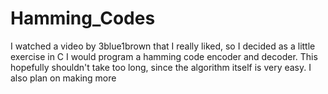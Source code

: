 # Hamming_Codes
I watched a video by 3blue1brown that I really liked, so I decided as a little exercise in C I would program a hamming code encoder and decoder. This hopefully shouldn't take too long, since the algorithm itself is very easy. I also plan on making more 
